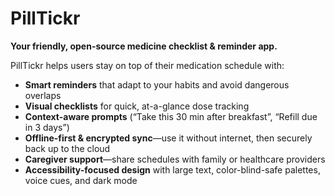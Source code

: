 # PillTickr

**Your friendly, open-source medicine checklist & reminder app.**

PillTickr helps users stay on top of their medication schedule with:
- **Smart reminders** that adapt to your habits and avoid dangerous overlaps  
- **Visual checklists** for quick, at-a-glance dose tracking  
- **Context-aware prompts** (“Take this 30 min after breakfast”, “Refill due in 3 days”)  
- **Offline-first & encrypted sync**—use it without internet, then securely back up to the cloud  
- **Caregiver support**—share schedules with family or healthcare providers  
- **Accessibility-focused design** with large text, color-blind-safe palettes, voice cues, and dark mode  
